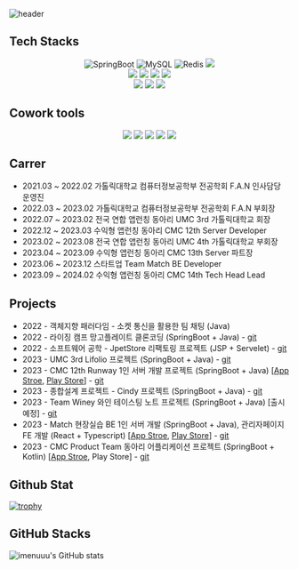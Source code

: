 ![header](https://capsule-render.vercel.app/api?type=wave&color=auto&height=300&section=header&text=HyunWoo%20LIM&fontSize=90)
## Tech Stacks
<div align="center">
<img alt=
"SpringBoot" src="https://img.shields.io/badge/SpringBoot-6DB33F?style=flat-square&logo=SpringBoot&logoColor=white"/>
<img alt="MySQL" src="https://img.shields.io/badge/MySQL-4479A1?style=flat-square&logo=MySQL&logoColor=white"/>
<img alt="Redis" src="https://img.shields.io/badge/Redis-DC382D?style=flat-square&logo=Redis&logoColor=white"/>
<img src="https://img.shields.io/badge/JSON Web Tokens-000000?style=flat-square&logo=JSON Web Tokens&logoColor=white"/>
</br>
<img src="https://img.shields.io/badge/Python-3776AB?style=flat-square&logo=Python&logoColor=white"/>
<img src="https://img.shields.io/badge/Linux-FCC624?style=flat-square&logo=Linux&logoColor=white"/>
<img src="https://img.shields.io/badge/Amazon AWS-FF9900?style=flat-square&logo=Amazon AWS&logoColor=white"/>
<img src="https://img.shields.io/badge/Amazon EC2-FF9900?style=flat-square&logo=Amazon EC2&logoColor=white"/>
</br>
<img src="https://img.shields.io/badge/Amazon RDS-527FFF?style=flat-square&logo=Amazon RDS&logoColor=white"/>
<img src="https://img.shields.io/badge/Amazon S3-569A31?style=flat-square&logo=Amazon S3&logoColor=white"/>
<img src="https://img.shields.io/badge/Travis CI-3EAAAF?style=flat-square&logo=Travis CI&logoColor=white"/>
</br>
</div>

## Cowork tools

<div align="center">
<img src="https://img.shields.io/badge/Swagger-85EA2D?style=flat-square&logo=Swagger&logoColor=white"/>
<img src="https://img.shields.io/badge/Notion-000000?style=flat-square&logo=Notion&logoColor=white"/>
<img src="https://img.shields.io/badge/Discord-5865F2?style=flat-square&logo=Discord&logoColor=white"/>
<img src="https://img.shields.io/badge/GitHub-181717?style=flat-square&logo=GitHub&logoColor=white"/>
<img src="https://img.shields.io/badge/Slack-4A154B?style=for-the-badge&logo=Slack&logoColor=#4A154B"/>
</div>

## Carrer
- 2021.03 ~ 2022.02 가톨릭대학교 컴퓨터정보공학부 전공학회 F.A.N 인사담당 운영진 </br>
- 2022.03 ~ 2023.02 가톨릭대학교 컴퓨터정보공학부 전공학회 F.A.N 부회장 </br>
- 2022.07 ~ 2023.02 전국 연합 앱런칭 동아리 UMC 3rd 가톨릭대학교 회장 </br>
- 2022.12 ~ 2023.03 수익형 앱런칭 동아리 CMC 12th Server Developer</br>
- 2023.02 ~ 2023.08 전국 연합 앱런칭 동아리 UMC 4th 가톨릭대학교 부회장 </br>
- 2023.04 ~ 2023.09 수익형 앱런칭 동아리 CMC 13th Server 파트장</br>
- 2023.06 ~ 2023.12 스타트업 Team Match BE Developer </br>
- 2023.09 ~ 2024.02 수익형 앱런칭 동아리 CMC 14th Tech Head Lead </br>

## Projects
- 2022 - 객체지향 패러다임 - 소켓 통신을 활용한 팀 채팅 (Java)
- 2022 - 라이징 캠프 망고플레이트 클론코딩 (SpringBoot + Java) - [git](https://github.com/imenuuu/mangoPlates)
- 2022 - 소프트웨어 공학 - JpetStore 리팩토링 프로젝트 (JSP + Servelet) - [git](https://github.com/nanssogong-jpetstore/JpetStore_Reverse_Engineering)
- 2023 - UMC 3rd Lifolio 프로젝트  (SpringBoot + Java) - [git](https://github.com/Lifolio/backend)
- 2023 - CMC 12th Runway 1인 서버 개발 프로젝트  (SpringBoot + Java) [[App Stroe](https://apps.apple.com/kr/app/%EB%9F%B0%EC%9B%A8%EC%9D%B4-runway-%EB%82%B4-%EC%86%90-%EC%95%88%EC%9D%98-%EA%B0%84%ED%8E%B8%ED%95%9C-%ED%8C%A8%EC%85%98-%EC%87%BC%ED%95%91-%EC%A7%80%EB%8F%84/id1671808515), [Play Store](https://play.google.com/store/apps/details?id=com.cmc12th.runway)] - [git](https://github.com/FashionWeek-Runway/Runway-Server)
- 2023 - 종합설계 프로젝트 - Cindy 프로젝트  (SpringBoot + Java) - [git](https://github.com/Catholic-Cin-dy/Cindy-Server)
- 2023 - Team Winey 와인 테이스팅 노트 프로젝트  (SpringBoot + Java) [출시 예정] - [git](https://github.com/AdultOfNineteen/WINEY-Server)
- 2023 - Match 현장실습 BE 1인 서버 개발 (SpringBoot + Java),  관리자페이지 FE 개발 (React + Typescript) [[App Stroe](https://apps.apple.com/kr/app/match-%EC%9A%B0%EB%A6%AC%EA%B0%80-%EB%B0%94%EB%9D%BC%EC%98%A8-%EA%B8%B0%EB%B6%80-%ED%94%8C%EB%9E%AB%ED%8F%BC-%EB%A7%A4%EC%B9%98/id6472036134), [Play Store](https://play.google.com/store/apps/details?id=com.dev.match&hl=as)] - [git](https://github.com/TEAMMatchDev/Match_Server)
- 2023 - CMC Product Team 동아리 어플리케이션 프로젝트 (SpringBoot + Kotlin)  [[App Stroe](https://apps.apple.com/kr/app/cmc-%EC%88%98%EC%9D%B5%ED%98%95-%EC%95%B1-%EB%9F%B0%EC%B9%AD-%EB%8F%99%EC%95%84%EB%A6%AC/id6470713817), Play Store] - [git](https://github.com/Central-MakeUs/CMC_BE)

## Github Stat

[![trophy](https://github-profile-trophy.vercel.app/?username=ryo-ma&theme=onedark)](https://github.com/ryo-ma/github-profile-trophy)
## GitHub Stacks
![imenuuu's GitHub stats](https://github-readme-stats.vercel.app/api?username=imenuuu&show_icons=true&theme=radical)

